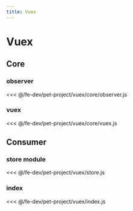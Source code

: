 ```yaml
---
title: Vuex
---
```

# Vuex

## Core

### observer
<<< @/fe-dev/pet-project/vuex/core/observer.js

### vuex
<<< @/fe-dev/pet-project/vuex/core/vuex.js

## Consumer

### store module
<<< @/fe-dev/pet-project/vuex/store.js

### index
<<< @/fe-dev/pet-project/vuex/index.js
